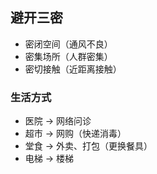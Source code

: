 ## 避开三密

- 密闭空间（通风不良）
- 密集场所（人群密集）
- 密切接触（近距离接触）

### 生活方式

- 医院 → 网络问诊
- 超市 → 网购（快递消毒）
- 堂食 → 外卖、打包（更换餐具）
- 电梯 → 楼梯
